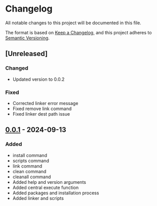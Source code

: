 # Changelog

All notable changes to this project will be documented in this file.

The format is based on [Keep a Changelog](https://keepachangelog.com/en/1.1.0/), and this project adheres to [Semantic Versioning](https://semver.org/spec/v2.0.0.html).


## [Unreleased]

### Changed

- Updated version to 0.0.2

### Fixed

- Corrected linker error message
- Fixed remove link command
- Fixed linker dest path issue


## [0.0.1] - 2024-09-13 

### Added

- install command
- scripts command
- link command
- clean command
- cleanall command
- Added help and version arguments
- Added central execute function
- Added packages and installation process
- Added linker and scripts


[0.0.1]: https://github.com/KDesp73/dotman/releases/tag/v0.0.1

